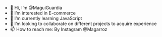 - 👋 Hi, I’m @MaguiGuardia
- 👀 I’m interested in E-commerce
- 🌱 I’m currently learning JavaScript
- 💞️ I’m looking to collaborate on different projects to acquire experience
- 📫 How to reach me: By Instagram @Magarroz

<!---
MaguiGuardia/MaguiGuardia is a ✨ special ✨ repository because its `README.md` (this file) appears on your GitHub profile.
You can click the Preview link to take a look at your changes.
--->

